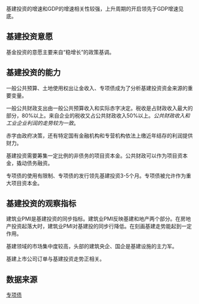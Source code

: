 基建投资的增速和GDP的增速相关性较强，上升周期的开启领先于GDP增速见底。

## 基建投资意愿

基金投资的意愿主要来自“稳增长”的政策基调。

## 基建投资的能力
一般公共预算、土地使用权出让金收入、专项债成为了分析基建投资资金来源的重要变量。

一般公共财政支出由一般公共预算收入和实际赤字决定。税收是占财政收入最大的部分，80%以上。来自企业的税收又占公共财政收入50%以上。*公共财政收入和工业企业利润的走势较为一致*。

赤字由政府决策，还有特定国有金融机构和专营机构依法上缴近年结存的利润提供财力。

基建投资需要筹集一定比例的非债务的项目资本金。公共财政可以作为项目资本金，撬动债务融资。

专项债的使用有限制、专项债的发行领先基建投资3-5个月。专项债被允许作为重大项目资本金。

## 基建投资的观察指标

建筑业PMI是基建投资的同步指标。建筑业PMI反映基建和地产两个部分。在房地产投资起落大时，建筑业PMI对基建投的同步行降低。在刻画基建走势能起到一定作用。

基建领域的市场集中度较高，头部的建筑央企、国企是基建设施的主力军。

基建上市公司订单与基建投资走势正相关。


## 数据来源

[专项债](https://www.qyyjt.cn/bond/specialBond/projectView)